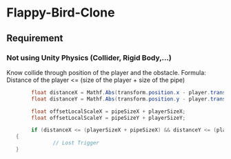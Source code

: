 # Flappy-Bird-Clone

## Requirement
### Not using Unity Physics (Collider, Rigid Body,...)
Know collide through position of the player and the obstacle. 
Formula: Distance of the player <= (size of the player + size of the pipe)
```cs
		float distanceX = Mathf.Abs(transform.position.x - player.transform.position.x);
		float distanceY = Mathf.Abs(transform.position.y - player.transform.position.y);

		float offsetLocalScaleX = pipeSizeX + playerSizeX;
		float offsetLocalScaleY = pipeSizeY + playerSizeY;

		if (distanceX <= (playerSizeX + pipeSizeX) && distanceY <= (playerSizeY + pipeSizeY))
   {
			   // Lost Trigger
   }
```
